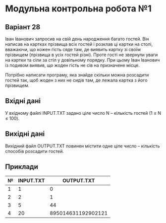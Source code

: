 # Модульна контрольна робота №1

## Варіант 28

Іван Іванович запросив на свій день народження багато гостей. Він написав на картках прізвища всіх гостей і розклав ці картки на столі, вважаючи, що кожен гість сяде там, де виявить картку зі своїм прізвищем (прізвища в усіх гостей різні). Проте гості не звернули уваги на картки та сіли за стіл у довільному порядку. При цьому Іван Іванович із подивом виявив, що жоден гість не сів на призначене місце.

Потрібно написати програму, яка знайде скільки можна розсадити гостей так, щоб жоден з них не сидів там, де лежала картка з його прізвищем.

## Вхідні дані

У вхідному файлі INPUT.TXT задано ціле число N – кількість гостей (1 ≤ N ≤ 100).

## Вихідні дані

Вихідний файл OUTPUT.TXT повинен містити одне ціле число – кількість способів розсадити гостей.

## Приклади

| №  | INPUT.TXT        | OUTPUT.TXT         |
|----|------------------|------------------- |
| 1  | 1                | 0                  |
| 2  | 2                | 1                  |
| 3  | 5                | 44                 |
| 4  | 20               | 895014631192902121 |
